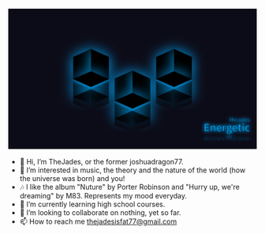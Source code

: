 ![Energetic;An image by TheJades](/Energetic.png)

- 👋 Hi, I’m TheJades, or the former joshuadragon77.
- 👀 I’m interested in music, the theory and the nature of the world (how the universe was born) and you!
- 🎶 I like the album "Nuture" by Porter Robinson and "Hurry up, we're dreaming" by M83. Represents my mood everyday.
- 🌱 I’m currently learning high school courses.
- 💞️ I’m looking to collaborate on nothing, yet so far.
- 📫 How to reach me thejadesisfat77@gmail.com

<!---
joshuadragon77/joshuadragon77 is a ✨ special ✨ repository because its `README.md` (this file) appears on your GitHub profile.
You can click the Preview link to take a look at your changes.
--->
